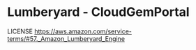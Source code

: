 ﻿# Lumberyard - CloudGemPortal
LICENSE
https://aws.amazon.com/service-terms/#57._Amazon_Lumberyard_Engine

